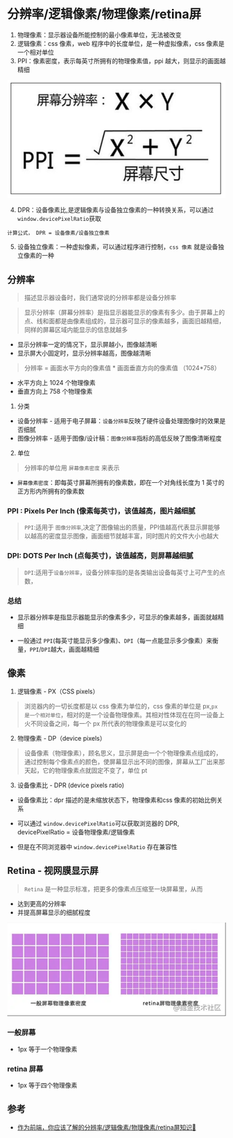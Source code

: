 # 分辨率/逻辑像素/物理像素/retina屏

  1. 物理像素：显示器设备所能控制的最小像素单位，无法被改变
  2. 逻辑像素：css 像素，web 程序中的长度单位，是一种虚拟像素，css 像素是一个相对单位
  3. PPI：像素密度，表示每英寸所拥有的物理像素值，ppi 越大，则显示的画面越精细 

![ppi计算公式](/images/CSS/ppi计算公式.png)

  4. DPR：设备像素比,是逻辑像素与设备独立像素的一种转换关系，可以通过`window.devicePixelRatio`获取

`计算公式， DPR = 设备像素/设备独立像素`

  5. 设备独立像素：一种虚拟像素，可以通过程序进行控制，`css 像素` 就是设备独立像素的一种

## 分辨率

> 描述显示器设备时，我们通常说的分辨率都是设备分辨率

> 显示分辨率（屏幕分辨率）是指显示器能显示的像素有多少。由于屏幕上的点、线和面都是由像素组成的，显示器可显示的像素越多，画面旧越精细，同样的屏幕区域内能显示的信息就越多

  * 显示分辨率一定的情况下，显示屏越小，图像越清晰
  * 显示屏大小固定时，显示分辨率越高，图像越清晰

> 分辨率 = 画面水平方向的像素值 * 画面垂直方向的像素值 （1024*758）

  * 水平方向上 1024 个物理像素
  * 垂直方向上 758 个物理像素

1. 分类

  * 设备分辨率 - 适用于电子屏幕：`设备分辨率`反映了硬件设备处理图像时的效果是否细腻
  * 图像分辨率 - 适用于图像/设计稿：`图像分辨率`指标的高低反映了图像清晰程度

2. 单位

> 分辨率的单位用 `屏幕像素密度` 来表示

  * `屏幕像素密度`：即每英寸屏幕所拥有的像素数，即在一个对角线长度为 1 英寸的正方形内所拥有的像素数

### PPI : Pixels Per Inch (像素每英寸)，该值越高，图片越细腻

> `PPI`:适用于 `图像分辨率`,决定了图像输出的质量，PPI值越高代表显示屏能够以越高的密度显示图像，画面细节就越丰富，同时图片的文件大小也越大

### DPI: DOTS Per Inch (点每英寸)，该值越高，则屏幕越细腻

> `DPI`:适用于`设备分辨率`，设备分辨率指的是各类输出设备每英寸上可产生的点数，

### 总结

* 显示器分辨率是指显示器能显示的像素多少，可显示的像素越多，画面就越精细

* 一般通过 `PPI`(每英寸能显示多少像素)、`DPI`（每一点能显示多少像素）来衡量，`PPI`/`DPI`越大，画面越精细

## 像素

1. 逻辑像素 - PX（CSS pixels）

> 浏览器内的一切长度都是以 css 像素为单位的，css 像素的单位是 px,`px 是一个相对单位`，相对的是一个设备物理像素。其相对性体现在在同一设备上火不同设备之间，每一个 px 所代表的物理像素是可以变化的

2. 物理像素 - DP（device pixels）

> 设备像素（物理像素），顾名思义，显示屏是由一个个物理像素点组成的，通过控制每个像素点的颜色，使屏幕显示出不同的图像，屏幕从工厂出来那天起，它的物理像素点就固定不变了，单位 pt

3. 设备像素比 - DPR (device pixels ratio)

  * 设备像素比：dpr 描述的是未缩放状态下，物理像素和css 像素的初始比例关系

  * 可以通过 `window.devicePixelRatio`可以获取浏览器的 DPR, devicePixelRatio = 设备物理像素/逻辑像素

  * 但是在不同浏览器中 `window.devicePixelRatio` 存在兼容性

## Retina - 视网膜显示屏

> `Retina` 是一种显示标准，把更多的像素点压缩至一块屏幕里，从而

  * 达到更高的分辨率
  * 并提高屏幕显示的细腻程度

![一般屏幕与retina屏幕像素密度对比](/images/CSS/一般屏幕与retina屏幕像素密度对比.png)

### 一般屏幕

  * 1px 等于一个物理像素

### retina 屏幕

  * 1px 等于四个物理像素

## 参考

  * [作为前端，你应该了解的分辨率/逻辑像素/物理像素/retina屏知识🧐](https://juejin.cn/post/6918323869824909319#heading-23)
